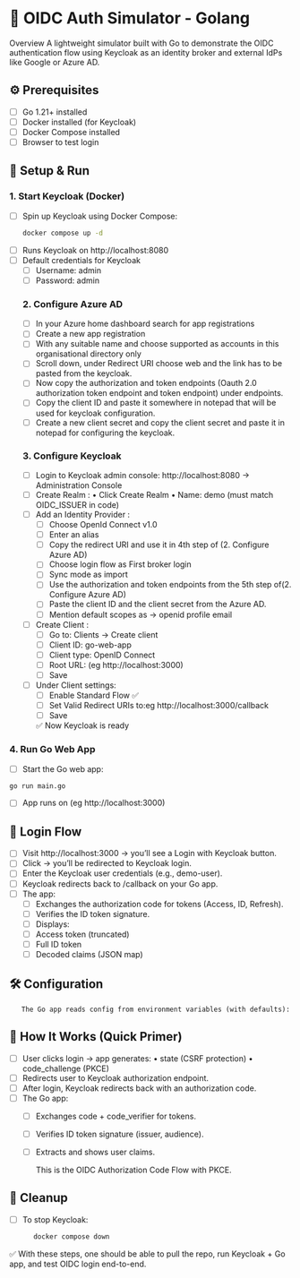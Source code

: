 # 🔑 OIDC Auth Simulator - Golang

Overview
A lightweight simulator built with Go to demonstrate the OIDC authentication flow using Keycloak as an identity broker and external IdPs like Google or Azure AD.

## ⚙️ Prerequisites <br>
- [ ] Go 1.21+ installed 
- [ ] Docker installed (for Keycloak) 
- [ ] Docker Compose installed 
- [ ] Browser to test login 

## 🚀 Setup & Run <br>
  ### 1. Start Keycloak (Docker)
- [ ] Spin up Keycloak using Docker Compose: 
     ```bash
     docker compose up -d
     ```
- [ ] Runs Keycloak on http://localhost:8080
- [ ] Default credentials for Keycloak
   - [ ] Username: admin
   - [ ] Password: admin
      
  ### 2. Configure Azure AD 
	- [ ] In your Azure home dashboard search for app registrations
	- [ ] Create a new app registration
	- [ ] With any suitable name and choose supported as accounts in this organisational directory only
	- [ ] Scroll down, under Redirect URI choose web and the link has to be pasted from the keycloak. 
	- [ ] Now copy the authorization and token endpoints (Oauth 2.0 authorization token endpoint and token endpoint) under endpoints.
	- [ ] Copy the client ID and paste it somewhere in notepad that will be used for keycloak configuration.
	- [ ] Create a new client secret and copy the client secret and paste it in notepad for configuring the keycloak. 
     
  ### 3. Configure Keycloak
     - [ ] Login to Keycloak admin console: http://localhost:8080 → Administration Console
	 - [ ] Create Realm :
	        • Click Create Realm
	        • Name: demo (must match OIDC_ISSUER in code)
	 - [ ] Add an Identity Provider :
	    - [ ] Choose OpenId Connect v1.0 
	    - [ ] Enter an alias
	    - [ ] Copy the redirect URI and use it in 4th step of (2. Configure Azure AD)
	    - [ ] Choose login flow as First broker login
	    - [ ] Sync mode as import
	    - [ ] Use the authorization and token endpoints from the 5th step of(2. Configure Azure AD)
	    - [ ] Paste the client ID and the client secret from the Azure AD.
	    - [ ] Mention default scopes as -> openid profile email  
	 - [ ] Create Client :
	    - [ ] Go to: Clients → Create client
		- [ ] Client ID: go-web-app
		- [ ] Client type: OpenID Connect
		- [ ] Root URL: (eg http://localhost:3000)
	    - [ ] Save
	 - [ ] Under Client settings:
	    - [ ] Enable Standard Flow ✅
		- [ ] Set Valid Redirect URIs to:eg http://localhost:3000/callback
	    - [ ] Save
     
      	✅ Now Keycloak is ready

###   4. Run Go Web App
- [ ] Start the Go web app:
 ```bash
 go run main.go
 ```
- [ ] App runs on (eg http://localhost:3000)

## 🔐 Login Flow
- [ ]	Visit http://localhost:3000 → you’ll see a Login with Keycloak button.
- [ ]	Click → you’ll be redirected to Keycloak login.
- [ ]	Enter the Keycloak user credentials (e.g., demo-user).
- [ ]	Keycloak redirects back to /callback on your Go app.
- [ ]	The app:
	- [ ]	Exchanges the authorization code for tokens (Access, ID, Refresh).
	- [ ]	Verifies the ID token signature.
	- [ ]	Displays:
	- [ ]	Access token (truncated)
	   - [ ]	Full ID token
	   - [ ]	Decoded claims (JSON map)

## 🛠️ Configuration
	   The Go app reads config from environment variables (with defaults):

## 📖 How It Works (Quick Primer)
- [ ]	User clicks login → app generates:
	    	•	state (CSRF protection)
	    	•	code_challenge (PKCE)
- [ ]	Redirects user to Keycloak authorization endpoint.
- [ ]	After login, Keycloak redirects back with an authorization code.
- [ ]	The Go app:
    - [ ]	Exchanges code + code_verifier for tokens.
	- [ ]	Verifies ID token signature (issuer, audience).
	- [ ]	Extracts and shows user claims.

  		This is the OIDC Authorization Code Flow with PKCE.

## 🧹 Cleanup
- [ ] To stop Keycloak:
```bash
      docker compose down
```
✅ With these steps, one should be able to pull the repo, run Keycloak + Go app, and test OIDC login end-to-end.
